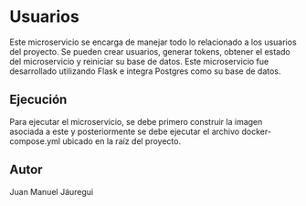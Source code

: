 # Usuarios

Este microservicio se encarga de manejar todo lo relacionado a los usuarios del proyecto. Se pueden crear usuarios, generar tokens, obtener el estado del microservicio y reiniciar su base de datos. Este microservicio fue desarrollado utilizando Flask e integra Postgres como su base de datos.

## Ejecución

Para ejecutar el microservicio, se debe primero construir la imagen asociada a este y posteriormente se debe ejecutar el archivo docker-compose.yml ubicado en la raíz del proyecto.

## Autor

Juan Manuel Jáuregui
